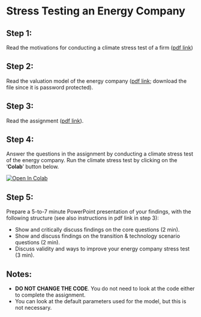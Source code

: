 # Stress Testing an Energy Company

## Step 1:

Read the motivations for conducting a climate stress test of a firm ([pdf link](https://github.com/rht/climate_stress_test_energy_company/blob/main/pdfs%20(read)/Motivation-for-Climate-Stress-Tests.pdf))

## Step 2:

Read the valuation model of the energy company ([pdf link](https://github.com/rht/climate_stress_test_energy_company/blob/main/pdfs%20(read)/Climate-Stress-Testing-an-Energy-Company-Valuation-Model-11-January-2021.pdf); download the file since it is password protected).

## Step 3:

Read the assignment ([pdf link](https://github.com/rht/climate_stress_test_energy_company/blob/main/pdfs%20(read)/Assignment-Climate-Stress-Testing-an-Energy-Company.pdf)).

## Step 4:

Answer the questions in the assignment by conducting a climate stress test of the energy company. Run the climate stress test by clicking on the ‘**Colab**’ button below.

[![Open In Colab](https://colab.research.google.com/assets/colab-badge.svg)](https://colab.research.google.com/github/rht/climate_stress_test_energy_company/blob/main/code%20(no%20need%20to%20read)/climate_stress_test.ipynb)

## Step 5:

Prepare a 5-to-7 minute PowerPoint presentation of your findings, with the following structure (see also instructions in pdf link in step 3):
* Show and critically discuss findings on the core questions (2 min).
* Show and discuss findings on the transition & technology scenario questions (2 min).
* Discuss validity and ways to improve your energy company stress test (3 min).

## Notes:

* **DO NOT CHANGE THE CODE**. You do not need to look at the code either to complete the assignment.
* You can look at the default parameters used for the model, but this is not necessary.
